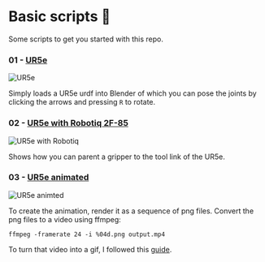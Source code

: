 Basic scripts :beginner:
=============
Some scripts to get you started with this repo.

### 01 - [UR5e](./01_ur5e.py)

![UR5e](https://i.imgur.com/mNYP60Y.png)

Simply loads a UR5e urdf into Blender of which you can pose the joints by clicking the arrows and pressing `R` to rotate.

### 02 - [UR5e with Robotiq 2F-85](./02_ur5e_robotiq.py)

![UR5e with Robotiq](https://i.imgur.com/htUjVdt.png)

Shows how you can parent a gripper to the tool link of the UR5e.

### 03 - [UR5e animated](./03_ur5e_animated.py)

![UR5e animted](https://i.imgur.com/Vkp5YhO.gif)

To create the animation, render it as a sequence of png files.
Convert the png files to a video using ffmpeg:
```
ffmpeg -framerate 24 -i %04d.png output.mp4
```
To turn that video into a gif, I followed this [guide](http://blog.pkh.me/p/21-high-quality-gif-with-ffmpeg.html#usage).